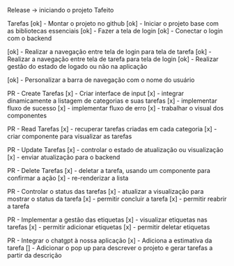Release -> iniciando o projeto Tafeito

Tarefas
[ok] - Montar o projeto no github
[ok] - Iniciar o projeto base com as bibliotecas essenciais
[ok] - Fazer a tela de login
[ok] - Conectar o login com o backend

[ok] - Realizar a navegação entre tela de login para tela de tarefa
[ok] - Realizar a navegação entre tela de tarefa para tela de login
[ok] - Realizar gestão do estado de logado ou não na aplicação

[ok] - Personalizar a barra de navegação com o nome do usuário

PR - Create Tarefas
[x] - Criar interface de input
[x] - integrar dinamicamente a listagem de categorias e suas tarefas
[x] - implementar fluxo de  sucesso
[x] - implementar fluxo de erro
[x] - trabalhar o visual dos componentes

PR - Read Tarefas
[x] - recuperar tarefas criadas em cada categoria
[x] - criar componente para visualizar as tarefas

PR - Update Tarefas
[x] - controlar o estado de atualização ou visualização
[x] - enviar atualização para o backend

PR - Delete Tarefas
[x] - deletar a tarefa, usando um componente para confirmar a ação
[x] - re-renderizar a lista

PR - Controlar o status das tarefas
[x] - atualizar a visualização para mostrar o status da tarefa
[x] - permitir concluir a tarefa
[x] - permitir reabrir a tarefa

PR - Implementar a gestão das etiquetas
[x] - visualizar etiquetas nas tarefas
[x] - permitir adicionar etiquetas
[x] - permitir deletar etiquetas

PR - Integrar o chatgpt à nossa aplicação
[x] - Adiciona a estimativa da tarefa
[] - Adicionar o pop up para descrever o projeto e gerar tarefas a partir da descrição